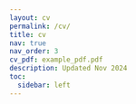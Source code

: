 ```yaml
---
layout: cv
permalink: /cv/
title: cv
nav: true
nav_order: 3
cv_pdf: example_pdf.pdf
description: Updated Nov 2024
toc:
  sidebar: left
---
```

